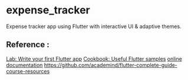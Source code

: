 # expense_tracker

Expense tracker app using Flutter with interactive UI & adaptive themes.

## Reference :


[Lab: Write your first Flutter app](https://docs.flutter.dev/get-started/codelab)
[Cookbook: Useful Flutter samples](https://docs.flutter.dev/cookbook)
[online documentation](https://docs.flutter.dev/)
https://github.com/academind/flutter-complete-guide-course-resources
